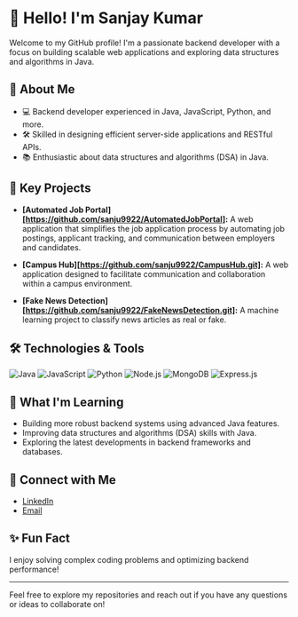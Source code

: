 # 👋 Hello! I'm Sanjay Kumar 

Welcome to my GitHub profile! I'm a passionate backend developer with a focus on building scalable web applications and exploring data structures and algorithms in Java.

## 🚀 About Me
- 💻 Backend developer experienced in Java, JavaScript, Python, and more.
- 🛠️ Skilled in designing efficient server-side applications and RESTful APIs.
- 📚 Enthusiastic about data structures and algorithms (DSA) in Java.

## 🌟 Key Projects
- **[Automated Job Portal][https://github.com/sanju9922/AutomatedJobPortal]:** A web application that simplifies the job application process by automating job postings, applicant tracking, and communication between employers and candidates.
- **[Campus Hub][https://github.com/sanju9922/CampusHub.git]:** A web application designed to facilitate communication and collaboration within a campus environment.

- **[Fake News Detection][https://github.com/sanju9922/FakeNewsDetection.git]:** A machine learning project to classify news articles as real or fake.

## 🛠️ Technologies & Tools
![Java](https://img.shields.io/badge/-Java-007396?style=flat-square&logo=java&logoColor=white)
![JavaScript](https://img.shields.io/badge/-JavaScript-F7DF1E?style=flat-square&logo=javascript&logoColor=black)
![Python](https://img.shields.io/badge/-Python-3776AB?style=flat-square&logo=python&logoColor=white)
![Node.js](https://img.shields.io/badge/-Node.js-339933?style=flat-square&logo=node.js&logoColor=white)
![MongoDB](https://img.shields.io/badge/-MongoDB-47A248?style=flat-square&logo=mongodb&logoColor=white)
![Express.js](https://img.shields.io/badge/-Express.js-000000?style=flat-square&logo=express&logoColor=white)

## 🌱 What I'm Learning
- Building more robust backend systems using advanced Java features.
- Improving data structures and algorithms (DSA) skills with Java.
- Exploring the latest developments in backend frameworks and databases.

## 🤝 Connect with Me
- [LinkedIn](https://www.linkedin.com/in/yourprofile/)
- [Email](mailto:yourname@example.com)

## ✨ Fun Fact
I enjoy solving complex coding problems and optimizing backend performance!

---
Feel free to explore my repositories and reach out if you have any questions or ideas to collaborate on!
